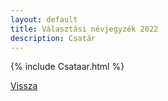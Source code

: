 ```yaml
---
layout: default
title: Választási névjegyzék 2022
description: Csatár
---
```


{% include Csataar.html %}

[Vissza](./)